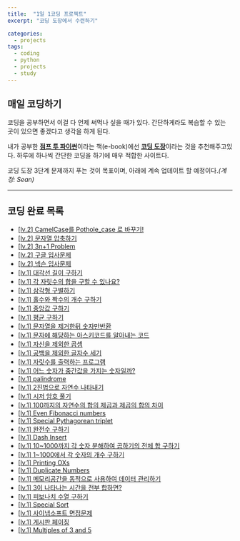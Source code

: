 ```yaml
---
title:  "1일 1코딩 프로젝트"
excerpt: "코딩 도장에서 수련하기"

categories:
  - projects
tags:
  - coding
  - python
  - projects
  - study
---
```


매일 코딩하기
-----
코딩을 공부하면서 이걸 다 언제 써먹나 싶을 때가 있다. 간단하게라도 복습할 수 있는 곳이 있으면 좋겠다고 생각을 하게 된다.

내가 공부한 [**점프 투 파이썬**](https://wikidocs.net/book/1)이라는 책(e-book)에선 [**코딩 도장**](http://codingdojang.com/)이라는 것을 추천해주고있다. 하루에 하나씩 간단한 코딩을 하기에 매우 적합한 사이트다.

코딩 도장 3단계 문제까지 푸는 것이 목표이며, 아래에 계속 업데이트 할 예정이다._(계정: Sean)_
* * *

코딩 완료 목록
-----
* [[lv.2] CamelCase를 Pothole_case 로 바꾸기!](http://codingdojang.com/scode/484?answer=20383#answer_20383)
* [[lv.2] 문자열 압축하기](http://codingdojang.com/scode/465?answer=20305#answer_20305)
* [[lv.2] 3n+1 Problem](http://codingdojang.com/scode/409?answer=20287#answer_20287)
* [[lv.2] 구글 입사문제](http://codingdojang.com/scode/393?answer=20283#answer_20283)
* [[lv.2] 넥슨 입사문제](http://codingdojang.com/scode/365?answer=20281#answer_20281)
* [[lv.1] 대각선 길이 구하기](http://codingdojang.com/scode/672?answer=20275#answer_20275)
* [[lv.1] 각 자릿수의 합을 구할 수 있나요?](http://codingdojang.com/scode/639?answer=20270#answer_20270)
* [[lv.1] 삼각형 구별하기](http://codingdojang.com/scode/614?answer=20269#answer_20269)
* [[lv.1] 홀수와 짝수의 개수 구하기](http://codingdojang.com/scode/613?answer=20267#answer_20267)
* [[lv.1] 중앙값 구하기](http://codingdojang.com/scode/611?answer=20266#answer_20266)
* [[lv.1] 평균 구하기](http://codingdojang.com/scode/610?answer=20264#answer_20264)
* [[lv.1] 문자열을 제거한뒤 숫자만반환](http://codingdojang.com/scode/598?answer=20263#answer_20263)
* [[lv.1] 문자에 해당하는 아스키코드를 알아내는 코드](http://codingdojang.com/scode/595?answer=20262#answer_20262)
* [[lv.1] 자신을 제외한 곱셈](http://codingdojang.com/scode/591?answer=20261#answer_20261)
* [[lv.1] 공백을 제외한 글자수 세기](http://codingdojang.com/scode/589?answer=20259#answer_20259)
* [[lv.1] 자릿수를 출력하는 프로그램](http://codingdojang.com/scode/588?answer=20257#answer_20257)
* [[lv.1] 어느 숫자가 중간값을 가지는 숫자일까?](http://codingdojang.com/scode/585?answer=20255#answer_20255)
* [[lv.1] palindrome](http://codingdojang.com/scode/562?answer=20253#answer_20253)
* [[lv.1] 2진법으로 자연수 나타내기](http://codingdojang.com/scode/556?answer=20251#answer_20251)
* [[lv.1] 시저 암호 풀기](http://codingdojang.com/scode/555?answer=20250#answer_20250)
* [[lv.1] 100까지의 자연수의 합의 제곱과 제곱의 합의 차이](http://codingdojang.com/scode/553?answer=20249#answer_20249)
* [[lv.1] Even Fibonacci numbers](http://codingdojang.com/scode/548?answer=20248#answer_20248)
* [[lv.1] Special Pythagorean triplet](http://codingdojang.com/scode/545?answer=20246#answer_20246)
* [[lv.1] 완전수 구하기](http://codingdojang.com/scode/539?answer=20245#answer_20245)
* [[lv.1] Dash Insert](http://codingdojang.com/scode/529?answer=20244#answer_20244)
* [[lv.1] 10~1000까지 각 숫자 분해하여 곱하기의 전체 합 구하기](http://codingdojang.com/scode/505?answer=20238#answer_20238)
* [[lv.1] 1~1000에서 각 숫자의 개수 구하기](http://codingdojang.com/scode/504?answer=20235#answer_20235)
* [[lv.1] Printing OXs](http://codingdojang.com/scode/492?answer=20227#answer_20227)
* [[lv.1] Duplicate Numbers](http://codingdojang.com/scode/488?answer=20224#answer_20224)
* [[lv.1] 메모리공간을 동적으로 사용하여 데이터 관리하기](http://codingdojang.com/scode/478?answer=20215#answer_20215)
* [[lv.1] 3이 나타나는 시간을 전부 합하면?](http://codingdojang.com/scode/473?answer=20214#answer_20214)
* [[lv.1] 피보나치 수열 구하기](http://codingdojang.com/scode/461?answer=20213#answer_20213)
* [[lv.1] Special Sort](http://codingdojang.com/scode/414?answer=20203#answer_20203)
* [[lv.1] 사이냅소프트 면접문제](http://codingdojang.com/scode/410?answer=20202#answer_20202)
* [[lv.1] 게시판 페이징](http://codingdojang.com/scode/406?answer=20201#answer_20201)
* [[lv.1] Multiples of 3 and 5](http://codingdojang.com/scode/350?answer=20200#answer_20200)
